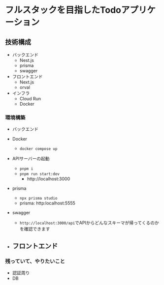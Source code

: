 # フルスタックを目指したTodoアプリケーション

## 技術構成
- バックエンド
  - Nest.js
  - prisma
  - swagger
- フロントエンド
  - Next.js
  - orval
- インフラ
  - Cloud Run
  - Docker

### 環境構築
- バックエンド
- Docker
  - `docker compose up`

- APIサーバーの起動
  - `pnpm i`
  - `pnpm run start:dev`
    - http://localhost:3000

- prisma
  - `npx prisma studio`
  - prisma: http:localhost:5555

- swagger
  - `http://localhost:3000/api`でAPIからどんなスキーマが帰ってくるのかを確認できます


- フロントエンド
  - 


### 残っていて、やりたいこと
- 認証周り
- DB

